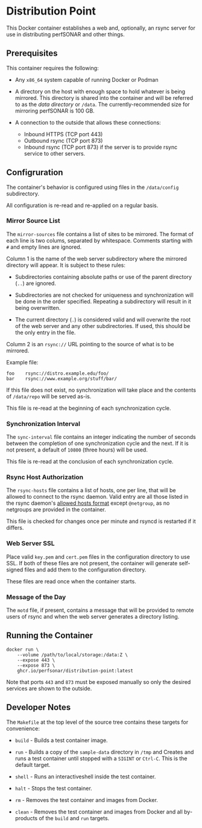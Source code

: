 # Distribution Point

This Docker container establishes a web and, optionally, an rsync
server for use in distributing perfSONAR and other things.

## Prerequisites

This container requires the following:

 * Any `x86_64` system capable of running Docker or Podman

 * A directory on the host with enough space to hold whatever is being
   mirrored.  This directory is shared into the container and will be
   referred to as the _data directory_ or `/data`.  The
   currently-recommended size for mirroring perfSONAR is 100 GB.

 * A connection to the outside that allows these connections:

   * Inbound HTTPS (TCP port 443)
   * Outbound rsync (TCP port 873)
   * Inbound rsync (TCP port 873) if the server is to provide rsync
     service to other servers.


## Configruration

The container's behavior is configured using files in the
`/data/config` subdirectory.

All configuration is re-read and re-applied on a regular basis.


### Mirror Source List

The `mirror-sources` file contains a list of sites to be mirrored.  The
format of each line is two colums, separated by whitespace.  Comments
starting with `#` and empty lines are ignored.

Column 1 is the name of the web server subdirectory where the mirrored
directory will appear.  It is subject to these rules:

 * Subdirectories containing absolute paths or use of the parent
   directory (`..`) are ignored.

 * Subdirectories are not checked for uniqueness and synchronization
   will be done in the order specified.  Repeating a subdirectory will
   result in it being overwritten.

 * The current directory (`.`) is considered valid and will overwrite
   the root of the web server and any other subdirectories.  If used,
   this should be the only entry in the file.

Column 2 is an `rsync://` URL pointing to the source of what is to be
mirrored.

Example file:
```
foo    rsync://distro.example.edu/foo/
bar    rsync://www.example.org/stuff/bar/
```

If this file does not exist, no synchronization will take place and
the contents of `/data/repo` will be served as-is.

This file is re-read at the beginning of each synchronization cycle.


### Synchronization Interval

The `sync-interval` file contains an integer indicating the number of
seconds between the completion of one synchronization cycle and the
next.  If it is not present, a default of `10800` (three hours) will
be used.

This file is re-read at the conclusion of each synchronization cycle.


### Rsync Host Authorization

The `rsync-hosts` file contains a list of hosts, one per line, that
will be allowed to connect to the rsync daemon.  Valid entry are all
those listed in the rsync daemon's [allowed hosts
format](https://download.samba.org/pub/rsync/rsyncd.conf.5#hosts_allow)
except `@netgroup`, as no netgroups are provided in the container.

This file is checked for changes once per minute and rsyncd is
restarted if it differs.


### Web Server SSL

Place valid `key.pem` and `cert.pem` files in the configuration
directory to use SSL.  If both of these files are not present, the
container will generate self-signed files and add them to the
configuration directory.

These files are read once when the container starts.


### Message of the Day

The `motd` file, if present, contains a message that will be provided
to remote users of rsync and when the web server generates a directory
listing.



## Running the Container

```
docker run \
    --volume /path/to/local/storage:/data:Z \
    --expose 443 \
    --expose 873 \
    ghcr.io/perfsonar/distribution-point:latest
```

Note that ports `443` and `873` must be exposed manually so only the
desired services are shown to the outside.


## Developer Notes

The `Makefile` at the top level of the source tree contains these
targets for convenience:

 * `build` - Builds a test container image.

 * `run` - Builds a copy of the `sample-data` directory in `/tmp` and
   Creates and runs a test container until stopped with a `SIGINT` or
   `Ctrl-C`.  This is the default target.

 * `shell` - Runs an interactiveshell inside the test container.

 * `halt` - Stops the test container.

 * `rm` - Removes the test container and images from Docker.

 * `clean` - Removes the test container and images from Docker and all
   by-products of the `build` and `run` targets.
